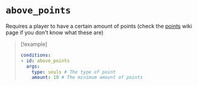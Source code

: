 # `above_points`

Requires a player to have a certain amount of points (check the [points](https://plugins.auxilor.io/effects/points) wiki page if you don't know what these are)

> [!example]
> ```yaml
> conditions:
> - id: above_points
>   args:
>     type: souls # The type of point
>     amount: 10 # The minimum amount of points
> ```
